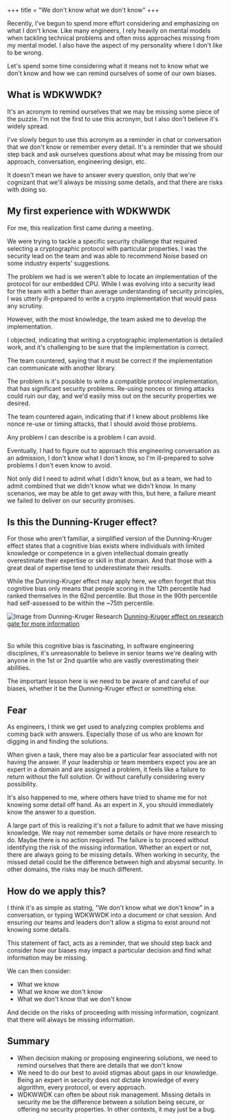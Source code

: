 +++
title = "We don't know what we don't know"
+++

Recently, I've begun to spend more effort considering and emphasizing on what I don't know. Like many engineers, I rely heavily on mental models when tackling technical problems and often miss approaches missing from my mental model. I also have the aspect of my personality where I don't like to be wrong.

Let's spend some time considering what it means not to know what we don't know and how we can remind ourselves of some of our own biases.


## What is WDKWWDK?
It's an acronym to remind ourselves that we may be missing some piece of the puzzle. I'm not the first to use this acronym, but I also don't believe it's widely spread.

I've slowly begun to use this acronym as a reminder in chat or conversation that we don't know or remember every detail. It's a reminder that we should step back and ask ourselves questions about what may be missing from our approach, conversation, engineering design, etc.

It doesn't mean we have to answer every question, only that we're cognizant that we'll always be missing some details, and that there are risks with doing so.


## My first experience with WDKWWDK
For me, this realization first came during a meeting.

We were trying to tackle a specific security challenge that required selecting a cryptographic protocol with particular properties. I was the security lead on the team and was able to recommend Noise based on some industry experts' suggestions.

The problem we had is we weren't able to locate an implementation of the protocol for our embedded CPU. While I was evolving into a security lead for the team with a better than average understanding of security principles, I was utterly ill-prepared to write a crypto implementation that would pass any scrutiny.

However, with the most knowledge, the team asked me to develop the implementation.

I objected, indicating that writing a cryptographic implementation is detailed work, and it's challenging to be sure that the implementation is correct.

The team countered, saying that it must be correct if the implementation can communicate with another library.

The problem is it's possible to write a compatible protocol implementation, that has significant security problems. Re-using nonces or timing attacks could ruin our day, and we'd easily miss out on the security properties we desired.

The team countered again, indicating that if I knew about problems like nonce re-use or timing attacks, that I should avoid those problems. 

Any problem I can describe is a problem I can avoid.

Eventually, I had to figure out to approach this engineering conversation as an admission, I don't know what I don't know, so I'm ill-prepared to solve problems I don't even know to avoid. 

Not only did I need to admit what I didn't know, but as a team, we had to admit combined that we didn't know what we didn't know. In many scenarios, we may be able to get away with this, but here, a failure meant we failed to deliver on our security promises.



## Is this the Dunning-Kruger effect?
For those who aren't familiar, a simplified version of the Dunning-Kruger effect states that a cognitive bias exists where individuals with limited knowledge or competence in a given intellectual domain greatly overestimate their expertise or skill in that domain. And that those with a great deal of expertise tend to underestimate their results. 

While the Dunning-Kruger effect may apply here, we often forget that this cognitive bias only means that people scoring in the 12th percentile had ranked themselves in the 62nd percentile. But those in the 90th percentile had self-assessed to be within the ~75th percentile. 

![Image from Dunning-Kruger Research](https://www.researchgate.net/profile/David_Dunning2/publication/12688660/figure/fig1/AS:394431292297232@1471051156893/Perceived-ability-to-recognize-humor-as-a-function-of-actual-test-performance-Study-1.png)
[Dunning-Kruger effect on research gate for more information](https://www.researchgate.net/figure/Perceived-ability-to-recognize-humor-as-a-function-of-actual-test-performance-Study-1_fig1_12688660)
<br /><br /><br />
So while this cognitive bias is fascinating, in software engineering disciplines, it's unreasonable to believe in senior teams we're dealing with anyone in the 1st or 2nd quartile who are vastly overestimating their abilities. 

The important lesson here is we need to be aware of and careful of our biases, whether it be the Dunning-Kruger effect or something else.


## Fear
As engineers, I think we get used to analyzing complex problems and coming back with answers. Especially those of us who are known for digging in and finding the solutions.

When given a task, there may also be a particular fear associated with not having the answer. If your leadership or team members expect you are an expert in a domain and are assigned a problem, it feels like a failure to return without the full solution. Or without carefully considering every possibility.

It's also happened to me, where others have tried to shame me for not knowing some detail off hand. As an expert in X, you should immediately know the answer to a question. 

A large part of this is realizing it's not a failure to admit that we have missing knowledge. We may not remember some details or have more research to do. Maybe there is no action required. The failure is to proceed without identifying the risk of the missing information. Whether an expert or not, there are always going to be missing details. When working in security, the missed detail could be the difference between high and abysmal security. In other domains, the risks may be much different.



## How do we apply this?
I think it's as simple as stating, "We don't know what we don't know" in a conversation, or typing WDKWWDK into a document or chat session. And ensuring our teams and leaders don't allow a stigma to exist around not knowing some details.

This statement of fact, acts as a reminder, that we should step back and consider how our biases may impact a particular decision and find what information may be missing.

We can then consider:
- What we know
- What we know we don't know
- What we don't know that we don't know

And decide on the risks of proceeding with missing information, cognizant that there will always be missing information.


## Summary
- When decision making or proposing engineering solutions, we need to remind ourselves that there are details that we don't know
- We need to do our best to avoid stigmas about gaps in our knowledge. Being an expert in security does not dictate knowledge of every algorithm, every protocol, or every approach.
- WDKWWDK can often be about risk management. Missing details in security me be the difference between a solution being secure, or offering no security properties. In other contexts, it may just be a bug.











